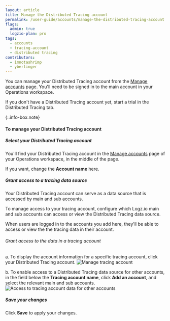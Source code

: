 ```yaml
---
layout: article
title: Manage the Distributed Tracing account
permalink: /user-guide/accounts/manage-the-distributed-tracing-account.html
flags:
  admin: true
  logzio-plan: pro
tags:
  - accounts
  - tracing-account
  - distributed tracing
contributors:
  - imnotashrimp
  - yberlinger
---
```



You can manage your Distributed Tracing account
from the [Manage accounts](https://app.logz.io/#/dashboard/settings/manage-accounts) page.
You'll need to be signed in to the main account in your Operations workspace.

If you don't have a Distributed Tracing account yet, start a trial in the Distributed Tracing tab.
<!-- reach out to your account manager or email [the Sales team](mailto:sales@logz.io).-->
{:.info-box.note}

#### To manage your Distributed Tracing account

<div class="tasklist">

##### Select your Distributed Tracing account

You'll find your Distributed Tracing account
in the [Manage accounts](https://app.logz.io/#/dashboard/settings/manage-accounts) page
of your Operations workspace,
in the middle of the page.

If you want, change the **Account name** here.


<!--Step 2:  temporarily redacted 17Mar2021
##### Create a new Tracing account

`_<< comment: need to see how this works in app >>_`

-->

<!-- Step 3:  temporarily redacted 17 Mar2021
##### Allocate spans to each Distributed Tracing account

Set how many spans are allocated to each account from the overall Distributed Tracing plan. 
`_<< comment: need to see how this works in app >>_`
-->

##### Grant access to a tracing data source


Your Distributed Tracing account can serve as a data source that is accessed by main and sub accounts.

To manage access to your tracing account, configure which Logz.io main and sub accounts can access or view the Distributed Tracing data source.

When users are logged in to the accounts you add here,
they'll be able to access or view the the tracing data in their account.

###### Grant access to the data in a tracing account

  a. To display the account information for a specific tracing account, click your Distributed Tracing account. 
  ![Manage tracing account](https://dytvr9ot2sszz.cloudfront.net/logz-docs/accounts/accounts-manage-tracing-subaccts4.png)


  b. To enable access to a Distributed Tracing data source for other accounts, in the field below the **Tracing account name**, click **Add an account**, and select the relevant main and sub accounts. 
  ![Access to tracing account data for other accounts](https://dytvr9ot2sszz.cloudfront.net/logz-docs/accounts/accounts-access-4tracing-subaccts3.gif)




##### Save your changes

Click **Save** to apply your changes.

</div>
